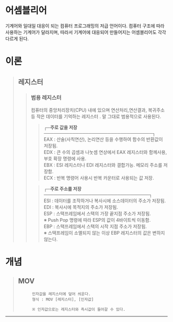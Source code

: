 어셈블리어
===
기계어와 일대일 대응이 되는 컴퓨터 프로그래밍의 저급 언어이다. 
컴퓨터 구조에 따라 사용하는 기계어가 달라지며, 
따라서 기계어에 대응되어 만들어지는 어셈블리어도 각각 다르게 된다. 


# 이론
> ## 레지스터
> > ### 범용 레지스터
> > 컴퓨터의 중앙처리장치(CPU) 내에 있으며 연산처리,연산결과, 복귀주소등 작은 데이터를 기억하는 레지스터 . 말 그대로 범용적으로 사용된다.
> > > **┌─주로 값을 저장──────────────────────────────────┐**   
> > >	EAX : 산술(사칙연산), 논리연산 등을 수행하여 함수의 반환값이 저장됨.   
> > >	EDX : 큰 수의 곱셈과 나눗셈 연상에서 EAX 레지스터와 함께사용, 부호 확장 명령에 사용.   
> > > EBX : ESI 레지스터나 EDI 레지스터와 결합가능. 메모리 주소를 저장함.   
> > > ECX : 반복 명령어 사용시 반복 카운터로 사용되는 값 저장.   
> > 
> > > **┌─주로 주소를 저장─────────────────────────────────┐**    
> > > ESI : 데이터를 조작하거나 복사시에 소스데이터의 주소가 저장됨.   
> > > EDI : 복사시에 목적지의 주소가 저장됨.   
> > > ESP : 스택프레임에서 스택의 가장 끝지점 주소가 저장됨.       
> > > ※ Push Pop 명령에 따라 ESP의 값이 4바이트씩 이동함.   
> > > EBP : 스택프레임에서 스택의 시작 지점 주소가 저장됨.   
> > > ※ 스택프레임이 소멸되지 않는 이상 EBP 레지스터의 값은 변하지 않는다.

# 개념
>##  MOV 
>			인자값을 레지스터에 덮어 씌운다.
>			형식 : MOV [레지스터], [인자값] 
>
> 			※ 인자값으로는 레지스터와 즉시값이 들어갈 수 있다.
- -  -

